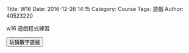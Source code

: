 Title: W16
Date: 2016-12-26 14:15
Category: Course
Tags: 遊戲
Author: 40523220

w16 遊戲程式練習

<!-- PELICAN_END_SUMMARY -->

<!-- 導入 Brython 標準程式庫 -->

<script type="text/javascript" 
    src="https://cdn.rawgit.com/brython-dev/brython/master/www/src/brython_dist.js">
</script>

<!-- 啟動 Brython -->
<script>
window.onload=function(){
brython(1);
}
</script>

<!-- 以下實際利用  Brython 畫圖 -->

<div id="con"></div>
<script type="text/python3">
from browser import alert
from browser import document
from browser import html
import random
#print("test")
#alert("test")
con1=document["con"]
標準答案 = random.randint(1, 100)
你猜的數字=int(input("請輸入你所猜的整數:"))
猜測次數 = 1
while 標準答案 != 你猜的數字:
    if 標準答案 < 你猜的數字:
        print("太大了 , 在猜一次:)加油")
    else:
        print("太小了 , 在猜一次:)加油")
    你猜的數字=int(input("請輸入你所猜的整數:"))
    猜測次數 += 1

print("猜對了 ! 總共猜了",猜測次數, "次")

'''   
'''
con1 <= str(標準答案)
'''
try:
    for i in range(1):
        #con1<="test" +"<br/>"
        yourInput=int(input("請輸入一個整數!"))
        con1<="test" +html.BR()
        output = yourInput + 1
        con1 <= "你輸入的整數加上1之後,為" +str(output)
except:
    con1 <= "拜託請輸入整數!"
'''
def b1(e):
    alert("click123")
document["b1"].bind("click", b1)
</script>
<button id="b1">玩猜數字遊戲</button>

